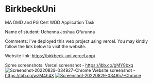 # BirkbeckUni
MA DMD and PG Cert WDD Application Task

Name of student: 
Uchenna Joshua Ofurunna

Comments:
I've deployed this web project using vercel.
You may kindly follow the link below to visit the website.

Website link: 
https://birkbeck-uni.vercel.app/

Some screenshots:
Vercel screenshot - https://ibb.co/gMY9bxq
<img src="https://i.ibb.co/sv7RpZx/Screenshot-20220829-034927-Chrome.jpg" alt="Screenshot-20220829-034927-Chrome" border="0">
Website screenshot - https://ibb.co/wzM4h4X
<a href="https://ibb.co/wzM4h4X"><img src="https://i.ibb.co/712KtK5/Screenshot-20220829-034957-Chrome.jpg" alt="Screenshot-20220829-034957-Chrome" border="0"></a>
